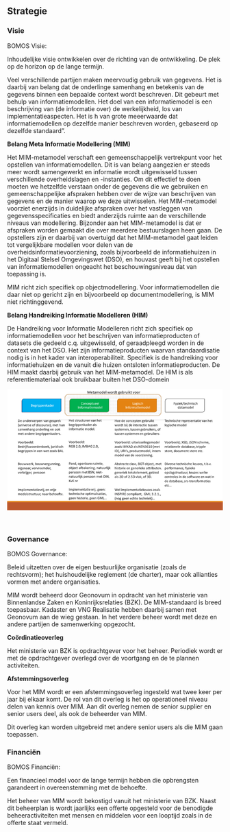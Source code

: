 ##	Strategie

### Visie

<div class='note'>
 BOMOS Visie: 
 
 Inhoudelijke visie ontwikkelen over de richting van de ontwikkeling. De plek op de horizon op de lange termijn.
</div>


Veel verschillende partijen maken meervoudig gebruik van gegevens. Het is daarbij van belang dat de onderlinge samenhang en betekenis van de gegevens binnen een bepaalde context wordt beschreven. Dit gebeurt met behulp van informatiemodellen. Het doel van een informatiemodel is een beschrijving van (de informatie over) de werkelijkheid, los van implementatieaspecten. Het is h van grote meeerwaarde dat informatiemodellen op dezelfde manier beschreven worden, gebaseerd op dezelfde standaard”.

**Belang Meta Informatie Modellering (MIM)**

Het MIM-metamodel verschaft een gemeenschappelijk vertrekpunt voor het opstellen van informatiemodellen. Dit is van belang aangezien er steeds meer wordt samengewerkt en informatie wordt uitgewisseld tussen verschillende overheidslagen en -instanties. Om dit effectief te doen moeten we hetzelfde verstaan onder de gegevens die we gebruiken en gemeenschappelijke afspraken hebben over de wijze van beschrijven van gegevens en de manier waarop we deze uitwisselen. Het MIM-metamodel voorziet enerzijds in duidelijke afspraken over het vastleggen van gegevensspecificaties en biedt anderzijds ruimte aan de verschillende niveaus van modellering. Bijzonder aan het MIM-metamodel is dat er afspraken worden gemaakt die over meerdere bestuurslagen heen gaan. De opstellers zijn er daarbij van overtuigd dat het MIM-metamodel gaat leiden tot vergelijkbare modellen voor delen van de overheidsinformatievoorziening, zoals bijvoorbeeld de informatiehuizen in het Digitaal Stelsel Omgevingswet (DSO), en houvast geeft bij het opstellen van informatiemodellen ongeacht het beschouwingsniveau dat van toepassing is.

MIM richt zich specifiek op objectmodellering. Voor informatiemodellen die daar niet op gericht zijn en bijvoorbeeld op documentmodellering, is MIM niet richtinggevend.

**Belang Handreiking Informatie Modelleren (HIM)**

De Handreiking voor Informatie Modelleren richt zich specifiek op informatiemodellen voor het beschrijven van informatieproducten of datasets die gedeeld c.q. uitgewisseld, of geraadpleegd worden in de context van het DSO. Het zijn informatieproducten waarvan standaardisatie nodig is in het kader van interoperabiliteit. Specifiek is de handreiking voor informatiehuizen en de vanuit die huizen ontsloten informatieproducten. De HIM maakt daarbij gebruik van het MIM-metamodel. 
De HIM is als referentiemateriaal ook bruikbaar buiten het DSO-domein 


![Toepassing MIM](media/Toepassing_MIM.png)
 
 

###	Governance

<div class='note'>
 BOMOS Governance: 
 
 Beleid uitzetten over de eigen bestuurlijke organisatie (zoals de rechtsvorm); het huishoudelijke reglement (de charter), maar ook allianties vormen met andere organisaties.
</div>



MIM wordt beheerd door Geonovum in opdracht van het ministerie van Binnenlandse Zaken en Koninrijksrelaties (BZK). De MIM-standaard is breed toepasbaar. Kadaster en VNG Realisatie hebben daarbij samen met Geonovum aan de wieg gestaan. In het verdere beheer wordt met deze en andere partijen de samenwerking opgezocht.

**Coördinatieoverleg**

Het ministerie van BZK is opdrachtgever voor het beheer. 
Periodiek wordt er met de opdrachtgever overlegd over de voortgang en de te plannen activiteiten.




**Afstemmingsoverleg**

Voor het MIM wordt er een afstemmingsoverleg ingesteld wat twee keer per jaar bij elkaar komt. De rol van dit overleg is het op operationeel niveau delen van kennis over MIM.
Aan dit overleg nemen de senior supplier en senior users deel, als ook de beheerder van MIM. 

Dit overleg kan worden uitgebreid met andere senior users als die MIM gaan toepassen.


### Financiën

<div class='note'>
 BOMOS Financiën: 
 
 Een financieel model voor de lange termijn hebben die opbrengsten garandeert in overeenstemming met de behoefte.
</div>


Het beheer van MIM wordt bekostigd vanuit het ministerie van BZK. 
Naast dit beheerplan is wordt jaarlijks een offerte opgesteld voor de benodigde beheeractiviteiten met mensen en middelen voor een looptijd zoals in de offerte staat vermeld.
